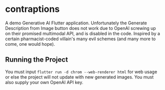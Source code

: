 # contraptions

A demo Generative AI Flutter application. Unfortunately the Generate Description from Image button
does not work due to OpenAI screwing up on their promised multimodal API, and is disabled in the 
code. Inspired by a certain pharmacist-coded villain's many evil schemes (and many more to come, 
one would hope).

## Running the Project

You must input `flutter run -d chrom --web-renderer html` for web usage or else the project will not 
update with new generated images. You must also supply your own OpenAI API key.